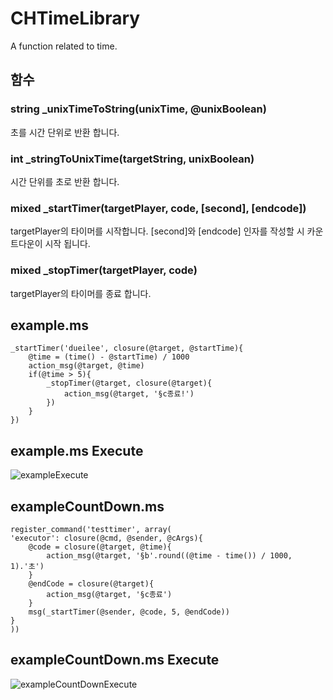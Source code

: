 # CHTimeLibrary
A function related to time.

## 함수
### string _unixTimeToString(unixTime, @unixBoolean)
초를 시간 단위로 반환 합니다.
### int _stringToUnixTime(targetString, unixBoolean)
시간 단위를 초로 반환 합니다.
### mixed _startTimer(targetPlayer, code, [second], [endcode])
targetPlayer의 타이머를 시작합니다.
[second]와 [endcode] 인자를 작성할 시 카운트다운이 시작 됩니다.
### mixed _stopTimer(targetPlayer, code)
targetPlayer의 타이머를 종료 합니다.

## example.ms
	_startTimer('dueilee', closure(@target, @startTime){
		@time = (time() - @startTime) / 1000
		action_msg(@target, @time)
		if(@time > 5){
			_stopTimer(@target, closure(@target){
				action_msg(@target, '§c종료!')
			})
		}
	})
## example.ms Execute
![exampleExecute](/example.gif)
## exampleCountDown.ms
	register_command('testtimer', array(
	'executor': closure(@cmd, @sender, @cArgs){
		@code = closure(@target, @time){
			action_msg(@target, '§b'.round((@time - time()) / 1000, 1).'초')
		}
		@endCode = closure(@target){
			action_msg(@target, '§c종료')
		}
		msg(_startTimer(@sender, @code, 5, @endCode))
	}
	))
## exampleCountDown.ms Execute
![exampleCountDownExecute](/exampleCountDown.gif)